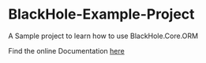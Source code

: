 # BlackHole-Example-Project

A Sample project to learn how to use BlackHole.Core.ORM

Find the online Documentation [here](https://mikarsoft.com/BHDocumentation/index.html)

